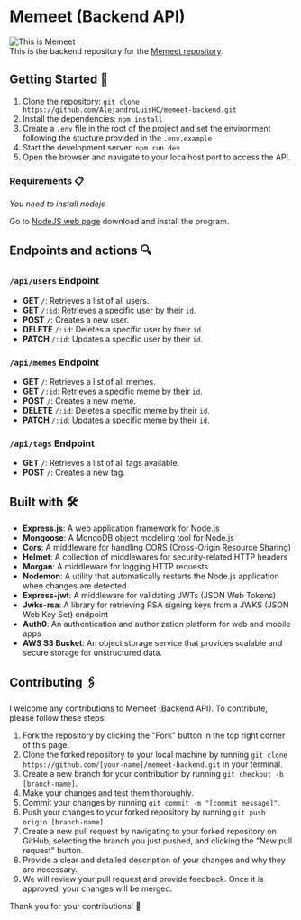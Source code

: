 
# Memeet (Backend API)
![This is Memeet](https://gifybucket.s3.eu-west-1.amazonaws.com/memeat+banner.png)
<br/>
This is the backend repository for the [Memeet repository](https://github.com/AlejandroLuisHC/memeet).

## Getting Started 🚀

1. Clone the repository: `git clone https://github.com/AlejandroLuisHC/memeet-backend.git`
2. Install the dependencies: `npm install`
3. Create a `.env` file in the root of the project and set the environment following the stucture provided in the `.env.example`
4. Start the development server: `npm run dev`
5. Open the browser and navigate to your localhost port to access the API.

### Requirements 📋

_You need to install nodejs_

Go to [NodeJS web page](https://nodejs.org/es/) download and install the
program.

## Endpoints and actions 🔍

### `/api/users` Endpoint

- **GET** `/`: Retrieves a list of all users.
- **GET** `/:id`: Retrieves a specific user by their `id`.
- **POST** `/`: Creates a new user.
- **DELETE** `/:id`: Deletes a specific user by their `id`.
- **PATCH** `/:id`: Updates a specific user by their `id`. 

### `/api/memes` Endpoint

- **GET** `/`: Retrieves a list of all memes.
- **GET** `/:id`: Retrieves a specific meme by their `id`.
- **POST** `/`: Creates a new meme.
- **DELETE** `/:id`: Deletes a specific meme by their `id`.
- **PATCH** `/:id`: Updates a specific meme by their `id`. 

### `/api/tags` Endpoint

- **GET** `/`: Retrieves a list of all tags available.
- **POST** `/`: Creates a new tag.

## Built with 🛠️
- **Express.js**: A web application framework for Node.js
- **Mongoose**: A MongoDB object modeling tool for Node.js
- **Cors**: A middleware for handling CORS (Cross-Origin Resource Sharing)
- **Helmet**: A collection of middlewares for security-related HTTP headers
- **Morgan**: A middleware for logging HTTP requests
- **Nodemon**: A utility that automatically restarts the Node.js application when changes are detected
- **Express-jwt**: A middleware for validating JWTs (JSON Web Tokens)
- **Jwks-rsa**: A library for retrieving RSA signing keys from a JWKS (JSON Web Key Set) endpoint
- **Auth0**: An authentication and authorization platform for web and mobile apps
- **AWS S3 Bucket**: An object storage service that provides scalable and secure storage for unstructured data.

## Contributing 🖇️

I welcome any contributions to Memeet (Backend API). To contribute, please follow these steps:

1. Fork the repository by clicking the "Fork" button in the top right corner of this page.
2. Clone the forked repository to your local machine by running `git clone https://github.com/[your-name]/memeet-backend.git` in your terminal.
3. Create a new branch for your contribution by running `git checkout -b [branch-name]`.
4. Make your changes and test them thoroughly.
5. Commit your changes by running `git commit -m "[commit message]"`.
6. Push your changes to your forked repository by running `git push origin [branch-name]`.
7. Create a new pull request by navigating to your forked repository on GitHub, selecting the branch you just pushed, and clicking the "New pull request" button.
8. Provide a clear and detailed description of your changes and why they are necessary.
9. We will review your pull request and provide feedback. Once it is approved, your changes will be merged.

Thank you for your contributions! 🎉

